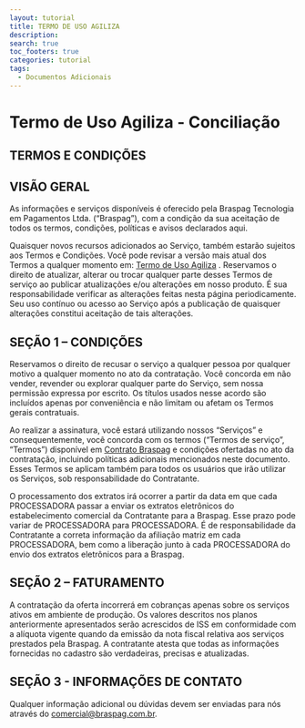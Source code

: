 ```yaml
---
layout: tutorial
title: TERMO DE USO AGILIZA
description:
search: true
toc_footers: true
categories: tutorial
tags:
  - Documentos Adicionais
---
```


# Termo de Uso Agiliza - Conciliação

## TERMOS E CONDIÇÕES

## VISÃO GERAL

As informações e serviços disponíveis é oferecido pela Braspag Tecnologia em Pagamentos Ltda. (“Braspag”), com a condição da sua aceitação de todos os termos, condições, políticas e avisos declarados aqui.
 
Quaisquer novos recursos adicionados ao Serviço, também estarão sujeitos aos Termos e Condições. Você pode revisar a versão mais atual dos Termos a qualquer momento em: [Termo de Uso Agiliza]( https://braspag.github.io//tutorial/tdeusoagiliza) . Reservamos o direito de atualizar, alterar ou trocar qualquer parte desses Termos de serviço ao publicar atualizações e/ou alterações em nosso produto. É sua responsabilidade verificar as alterações feitas nesta página periodicamente. Seu uso contínuo ou acesso ao Serviço após a publicação de quaisquer alterações constitui aceitação de tais alterações.
 
## SEÇÃO 1 – CONDIÇÕES


Reservamos o direito de recusar o serviço a qualquer pessoa por qualquer motivo a qualquer momento no ato da contratação.
Você concorda em não vender, revender ou explorar qualquer parte do Serviço, sem nossa permissão expressa por escrito.
Os títulos usados nesse acordo são incluídos apenas por conveniência e não limitam ou afetam os Termos gerais contratuais.
 
Ao realizar a assinatura, você estará utilizando nossos “Serviços” e consequentemente, você concorda com os termos (“Termos de serviço”, “Termos”) disponível em [Contrato Braspag](https://braspag.github.io/tutorial/contratobraspag) e condições ofertadas no ato da contratação, incluindo políticas adicionais mencionados neste documento. Esses Termos se aplicam também para todos os usuários que irão utilizar os Serviços, sob responsabilidade do Contratante.
  
O processamento dos extratos irá ocorrer a partir da data em que cada PROCESSADORA passar a enviar os extratos eletrônicos do estabelecimento comercial da Contratante para a Braspag. Esse prazo pode variar de PROCESSADORA para PROCESSADORA.
 É de responsabilidade da Contratante a correta informação da afiliação matriz em cada PROCESSADORA, bem como a liberação junto à cada PROCESSADORA do envio dos extratos eletrônicos para a Braspag.
 
## SEÇÃO 2 – FATURAMENTO


A contratação da oferta incorrerá em cobranças apenas sobre os serviços ativos em ambiente de produção.
Os valores descritos nos planos anteriormente apresentados serão acrescidos de ISS em conformidade com a alíquota vigente quando da emissão da nota fiscal relativa aos serviços prestados pela Braspag.
A contratante atesta que todas as informações fornecidas no cadastro são verdadeiras, precisas e atualizadas.
 
## SEÇÃO 3 - INFORMAÇÕES DE CONTATO


Qualquer informação adicional ou dúvidas devem ser enviadas para nós através do comercial@braspag.com.br.
